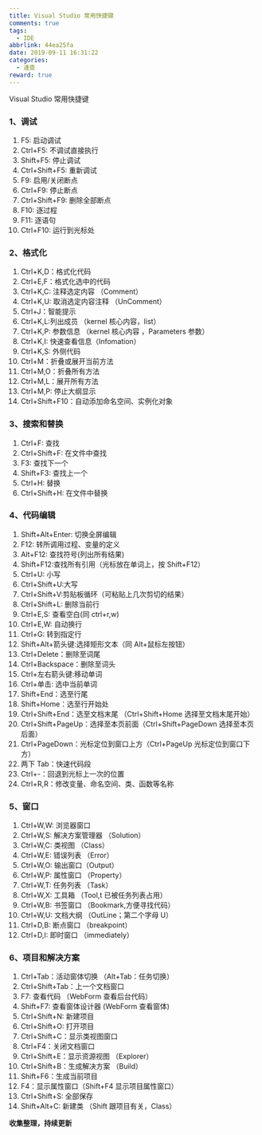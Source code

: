 ```yaml
---
title: Visual Studio 常用快捷键
comments: true
tags:
  - IDE
abbrlink: 44ea25fa
date: 2019-09-11 16:31:22
categories:
  - 速查
reward: true
---
```


Visual Studio 常用快捷键

### 1、调试

1. F5: 启动调试
1. Ctrl+F5: 不调试直接执行
1. Shift+F5: 停止调试
1. Ctrl+Shift+F5: 重新调试<!--more-->
1. F9: 启用/关闭断点
1. Ctrl+F9: 停止断点
1. Ctrl+Shift+F9: 删除全部断点
1. F10: 逐过程
1. F11: 逐语句
1. Ctrl+F10: 运行到光标处

### 2、格式化

1. Ctrl+K,D：格式化代码
1. Ctrl+E,F：格式化选中的代码
1. Ctrl+K,C: 注释选定内容 （Comment）
1. Ctrl+K,U: 取消选定内容注释 （UnComment）
1. Ctrl+J：智能提示
1. Ctrl+K,L:列出成员 （kernel 核心内容，list）
1. Ctrl+K,P: 参数信息 （kernel 核心内容 ，Parameters 参数）
1. Ctrl+K,I: 快速查看信息（Infomation）
1. Ctrl+K,S: 外侧代码
1. Ctrl+M：折叠或展开当前方法
1. Ctrl+M,O：折叠所有方法
1. Ctrl+M,L：展开所有方法
1. Ctrl+M,P: 停止大纲显示
1. Ctrl+Shift+F10：自动添加命名空间、实例化对象

### 3、搜索和替换

1. Ctrl+F: 查找
1. Ctrl+Shift+F: 在文件中查找
1. F3: 查找下一个
1. Shift+F3: 查找上一个
1. Ctrl+H: 替换
1. Ctrl+Shift+H: 在文件中替换

### 4、代码编辑

1. Shift+Alt+Enter: 切换全屏编辑
1. F12: 转所调用过程、变量的定义
1. Alt+F12: 查找符号(列出所有结果)
1. Shift+F12:查找所有引用（光标放在单词上，按 Shift+F12）
1. Ctrl+U: 小写
1. Ctrl+Shift+U:大写
1. Ctrl+Shift+V:剪贴板循环（可粘贴上几次剪切的结果）
1. Ctrl+Shift+L: 删除当前行
1. Ctrl+E,S: 查看空白(同 ctrl+r,w)
1. Ctrl+E,W: 自动换行
1. Ctrl+G: 转到指定行
1. Shift+Alt+箭头键:选择矩形文本（同 Alt+鼠标左按钮）
1. Ctrl+Delete：删除至词尾
1. Ctrl+Backspace：删除至词头
1. Ctrl+左右箭头键:移动单词
1. Ctrl+单击: 选中当前单词
1. Shift+End：选至行尾
1. Shift+Home：选至行开始处
1. Ctrl+Shift+End：选至文档末尾 （Ctrl+Shift+Home 选择至文档末尾开始）
1. Ctrl+Shift+PageUp：选择至本页前面（Ctrl+Shift+PageDown 选择至本页后面）
1. Ctrl+PageDown：光标定位到窗口上方（Ctrl+PageUp 光标定位到窗口下方）
1. 两下 Tab：快速代码段
1. Ctrl+-：回退到光标上一次的位置
1. Ctrl+R,R：修改变量、命名空间、类、函数等名称

### 5、窗口

1. Ctrl+W,W: 浏览器窗口
1. Ctrl+W,S: 解决方案管理器 （Solution）
1. Ctrl+W,C: 类视图 （Class）
1. Ctrl+W,E: 错误列表 （Error）
1. Ctrl+W,O: 输出窗口（Output）
1. Ctrl+W,P: 属性窗口 （Property）
1. Ctrl+W,T: 任务列表 （Task）
1. Ctrl+W,X: 工具箱 （Tool,t 已被任务列表占用）
1. Ctrl+W,B: 书签窗口 （Bookmark,方便寻找代码）
1. Ctrl+W,U: 文档大纲 （OutLine；第二个字母 U）
1. Ctrl+D,B: 断点窗口 （breakpoint）
1. Ctrl+D,I: 即时窗口 （immediately）

### 6、项目和解决方案

1. Ctrl+Tab：活动窗体切换 （Alt+Tab：任务切换）
1. Ctrl+Shift+Tab：上一个文档窗口
1. F7: 查看代码 （WebForm 查看后台代码）
1. Shift+F7: 查看窗体设计器 (WebForm 查看窗体)
1. Ctrl+Shift+N: 新建项目
1. Ctrl+Shift+O: 打开项目
1. Ctrl+Shift+C：显示类视图窗口
1. Ctrl+F4：关闭文档窗口
1. Ctrl+Shift+E：显示资源视图 （Explorer）
1. Ctrl+Shift+B：生成解决方案 （Build）
1. Shift+F6：生成当前项目
1. F4：显示属性窗口（Shift+F4 显示项目属性窗口）
1. Ctrl+Shift+S: 全部保存
1. Shift+Alt+C: 新建类 （Shift 跟项目有关，Class）

**收集整理，持续更新**
